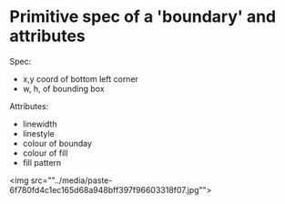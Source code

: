 # Primitive spec of a 'boundary' and attributes
Spec:<br><ul><li>x,y coord of bottom left corner</li><li>w, h, of bounding box</li></ul>Attributes:<br><ul><li>linewidth</li><li>linestyle</li><li>colour of bounday</li><li>colour of fill</li><li>fill pattern</li></ul><img src=""../media/paste-6f780fd4c1ec165d68a948bff397f96603318f07.jpg""><br>

